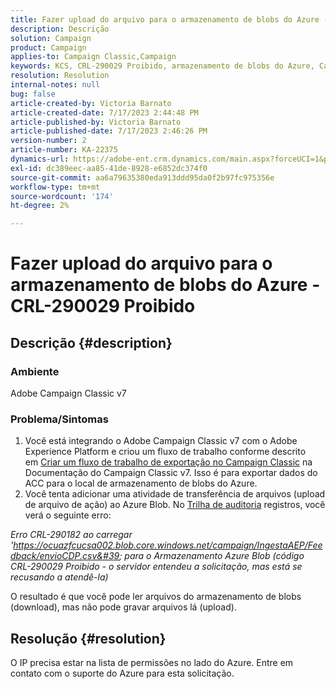 ```yaml
---
title: Fazer upload do arquivo para o armazenamento de blobs do Azure - CRL-290029 Proibido
description: Descrição
solution: Campaign
product: Campaign
applies-to: Campaign Classic,Campaign
keywords: KCS, CRL-290029 Proibido, armazenamento de blobs do Azure, Campaign, Campaign Classic, Adobe Experience Platform
resolution: Resolution
internal-notes: null
bug: false
article-created-by: Victoria Barnato
article-created-date: 7/17/2023 2:44:48 PM
article-published-by: Victoria Barnato
article-published-date: 7/17/2023 2:46:26 PM
version-number: 2
article-number: KA-22375
dynamics-url: https://adobe-ent.crm.dynamics.com/main.aspx?forceUCI=1&pagetype=entityrecord&etn=knowledgearticle&id=0e843c74-b024-ee11-9cbe-6045bd006b3d
exl-id: dc389eec-aa85-41de-8928-e6852dc374f0
source-git-commit: aa6a79635380eda913ddd95da0f2b97fc975356e
workflow-type: tm+mt
source-wordcount: '174'
ht-degree: 2%

---
```


# Fazer upload do arquivo para o armazenamento de blobs do Azure - CRL-290029 Proibido

## Descrição {#description}


### Ambiente

Adobe Campaign Classic v7

### Problema/Sintomas

1. Você está integrando o Adobe Campaign Classic v7 com o Adobe Experience Platform e criou um fluxo de trabalho conforme descrito em [Criar um fluxo de trabalho de exportação no Campaign Classic](https://experienceleague.adobe.com/docs/campaign-classic/using/integrating-with-adobe-experience-cloud/aep-sources-destinations/export-campaign-data.html?lang=en#create-an-export-workflow-in-campaign-classic) na Documentação do Campaign Classic v7. Isso é para exportar dados do ACC para o local de armazenamento de blobs do Azure.
2. Você tenta adicionar uma atividade de transferência de arquivos (upload de arquivo de ação) ao Azure Blob. No [Trilha de auditoria](https://experienceleague.adobe.com/docs/campaign-classic-learn/tutorials/monitoring/audit-trail.html?lang=en) registros, você verá o seguinte erro:


*Erro CRL-290182 ao carregar &#39;https://ocuazfcucsa002.blob.core.windows.net/campaign/IngestaAEP/Feedback/envioCDP.csv&#39; para o Armazenamento Azure Blob (código CRL-290029 Proibido - o servidor entendeu a solicitação, mas está se recusando a atendê-la)*

O resultado é que você pode ler arquivos do armazenamento de blobs (download), mas não pode gravar arquivos lá (upload).


## Resolução {#resolution}


O IP precisa estar na lista de permissões no lado do Azure. Entre em contato com o suporte do Azure para esta solicitação.
